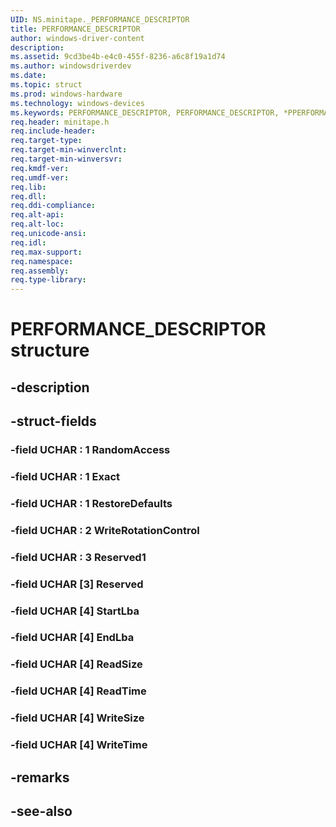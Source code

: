 ```yaml
---
UID: NS.minitape._PERFORMANCE_DESCRIPTOR
title: PERFORMANCE_DESCRIPTOR
author: windows-driver-content
description: 
ms.assetid: 9cd3be4b-e4c0-455f-8236-a6c8f19a1d74
ms.author: windowsdriverdev
ms.date: 
ms.topic: struct
ms.prod: windows-hardware
ms.technology: windows-devices
ms.keywords: PERFORMANCE_DESCRIPTOR, PERFORMANCE_DESCRIPTOR, *PPERFORMANCE_DESCRIPTOR
req.header: minitape.h
req.include-header:
req.target-type:
req.target-min-winverclnt:
req.target-min-winversvr:
req.kmdf-ver:
req.umdf-ver:
req.lib:
req.dll:
req.ddi-compliance:
req.alt-api:
req.alt-loc:
req.unicode-ansi:
req.idl:
req.max-support:
req.namespace:
req.assembly:
req.type-library:
---
```


# PERFORMANCE_DESCRIPTOR structure

## -description



## -struct-fields

### -field UCHAR  : 1 RandomAccess			
 	
### -field UCHAR  : 1 Exact			
 	
### -field UCHAR  : 1 RestoreDefaults			
 	
### -field UCHAR  : 2 WriteRotationControl			
 	
### -field UCHAR  : 3 Reserved1			
 	
### -field UCHAR [3] Reserved			
 	
### -field UCHAR [4] StartLba			
 	
### -field UCHAR [4] EndLba			
 	
### -field UCHAR [4] ReadSize			
 	
### -field UCHAR [4] ReadTime			
 	
### -field UCHAR [4] WriteSize			
 	
### -field UCHAR [4] WriteTime			
 	
## -remarks

## -see-also